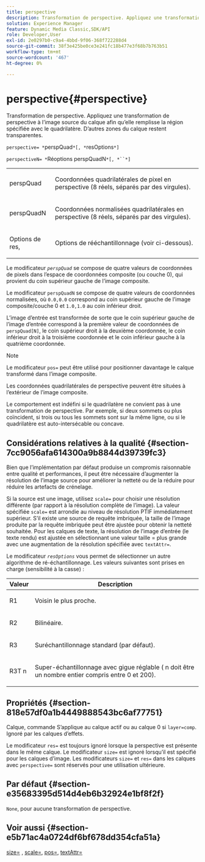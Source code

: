 ```yaml
---
title: perspective
description: Transformation de perspective. Appliquez une transformation de perspective à l’image source du calque afin qu’elle remplisse la région spécifiée avec le quadrilatère. D’autres zones du calque restent transparentes.
solution: Experience Manager
feature: Dynamic Media Classic,SDK/API
role: Developer,User
exl-id: 2e0297b0-c9a4-4bbd-9f06-368f722288d4
source-git-commit: 38f3e425be0ce3e241fc18b477e3f68b7b763b51
workflow-type: tm+mt
source-wordcount: '467'
ht-degree: 0%

---
```


# perspective{#perspective}

Transformation de perspective. Appliquez une transformation de perspective à l’image source du calque afin qu’elle remplisse la région spécifiée avec le quadrilatère. D’autres zones du calque restent transparentes.

`perspective= *`perspQuad`*[, *`resOptions`*]`

`perspectiveN= *`Réoptions perspQuadN`*[, *``*]`

<table id="simpletable_4BD38BBF53964F7D97B9E58914C97B3F"> 
 <tr class="strow"> 
  <td class="stentry"> <p><span class="varname"> perspQuad</span> </p></td> 
  <td class="stentry"> <p>Coordonnées quadrilatérales de pixel en perspective (8 réels, séparés par des virgules). </p></td> 
 </tr> 
 <tr class="strow"> 
  <td class="stentry"> <p><span class="varname"> perspQuadN</span> </p></td> 
  <td class="stentry"> <p>Coordonnées normalisées quadrilatérales en perspective (8 réels, séparés par des virgules). </p></td> 
 </tr> 
 <tr class="strow"> 
  <td class="stentry"> <p><span class="varname"> Options de res,</span> </p></td> 
  <td class="stentry"> <p>Options de rééchantillonnage (voir ci-dessous). </p></td> 
 </tr> 
</table>

Le modificateur *`perspQuad`* se compose de quatre valeurs de coordonnées de pixels dans l’espace de coordonnées composite (ou couche 0), qui provient du coin supérieur gauche de l’image composite.

Le modificateur `perspQuadN` se compose de quatre valeurs de coordonnées normalisées, où `0.0,0.0` correspond au coin supérieur gauche de l’image composite/couche 0 et `1.0,1.0` au coin inférieur droit.

L’image d’entrée est transformée de sorte que le coin supérieur gauche de l’image d’entrée correspond à la première valeur de coordonnées de `perspQuad[N]`, le coin supérieur droit à la deuxième coordonnée, le coin inférieur droit à la troisième coordonnée et le coin inférieur gauche à la quatrième coordonnée.

>[!NOTE]
>
>Le modificateur `pos=` peut être utilisé pour positionner davantage le calque transformé dans l’image composite.

Les coordonnées quadrilatérales de perspective peuvent être situées à l’extérieur de l’image composite.

Le comportement est indéfini si le quadrilatère ne convient pas à une transformation de perspective. Par exemple, si deux sommets ou plus coïncident, si trois ou tous les sommets sont sur la même ligne, ou si le quadrilatère est auto-intersécable ou concave.

## Considérations relatives à la qualité {#section-7cc9056afa614300a9b8844d39739fc3}

Bien que l’implémentation par défaut produise un compromis raisonnable entre qualité et performances, il peut être nécessaire d’augmenter la résolution de l’image source pour améliorer la netteté ou de la réduire pour réduire les artefacts de crénelage.

Si la source est une image, utilisez `scale=` pour choisir une résolution différente (par rapport à la résolution complète de l’image). La valeur spécifiée `scale=` est arrondie au niveau de résolution PTIF immédiatement supérieur. S’il existe une source de requête imbriquée, la taille de l’image produite par la requête imbriquée peut être ajustée pour obtenir la netteté souhaitée. Pour les calques de texte, la résolution de l’image d’entrée (le texte rendu) est ajustée en sélectionnant une valeur taille = plus grande avec une augmentation de la résolution spécifiée avec `textAttr=`.

Le modificateur *`resOptions`* vous permet de sélectionner un autre algorithme de ré-échantillonnage. Les valeurs suivantes sont prises en charge (sensibilité à la casse) :

<table id="table_0F20007986324E228096888ED37219C0"> 
 <thead> 
  <tr> 
   <th class="entry"> <b> Valeur</b> </th> 
   <th class="entry"> <b> Description</b> </th> 
  </tr> 
 </thead>
 <tbody> 
  <tr> 
   <td> <p> <span class="codeph"> R1</span> </p> </td> 
   <td> <p> Voisin le plus proche. </p> </td> 
  </tr> 
  <tr> 
   <td> <p> <span class="codeph"> R2</span> </p> </td> 
   <td> <p> Bilinéaire. </p> </td> 
  </tr> 
  <tr> 
   <td> <p> <span class="codeph"> R3</span> </p> </td> 
   <td> <p> Suréchantillonnage standard (par défaut). </p> </td> 
  </tr> 
  <tr> 
   <td> <p> <span class="codeph">R3T<span class="varname"> n</span></span> </p> </td> 
   <td> <p> Super-échantillonnage avec gigue réglable (<span class="varname"> n</span> doit être un nombre entier compris entre 0 et 200). </p> </td> 
  </tr> 
 </tbody> 
</table>

## Propriétés {#section-818e57df0a1b4449888543bc6af77751}

Calque, commande S’applique au calque actif ou au calque 0 si `layer=comp`. Ignoré par les calques d’effets.

Le modificateur `res=` est toujours ignoré lorsque la perspective est présente dans le même calque. Le modificateur `size=` est ignoré lorsqu’il est spécifié pour les calques d’image. Les modificateurs `size=` et `res=` dans les calques avec `perspective=` sont réservés pour une utilisation ultérieure.

## Par défaut {#section-e35683395d514d4eb6b32924e1bf8f2f}

`None`, pour aucune transformation de perspective.

## Voir aussi {#section-e5b71ac4a0724df6bf678dd354cfa51a}

[size=](../../../../../is-api/http-ref/image-serving-api-ref/c-http-protocol-reference/c-data-types/r-size.md#reference-04d383f32c7b4003bed9978cb854747b) , [scale=](../../../../../is-api/http-ref/image-serving-api-ref/c-http-protocol-reference/c-command-reference/r-is-http-scale.md#reference-098c30cea1764f189e6f7c7e400cc065), [pos=](../../../../../is-api/http-ref/image-serving-api-ref/c-http-protocol-reference/c-command-reference/r-pos.md#reference-65de948f4b404f1182b22119ca332143), [textAttr=](../../../../../is-api/http-ref/image-serving-api-ref/c-http-protocol-reference/c-command-reference/r-textattr.md#reference-ff00484fa3244286abeff34911f7ec0d)
